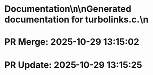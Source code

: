 # Documentation\n\nGenerated documentation for turbolinks.c.\n

# PR Merge: 2025-10-29 13:15:02

# PR Update: 2025-10-29 13:15:25
